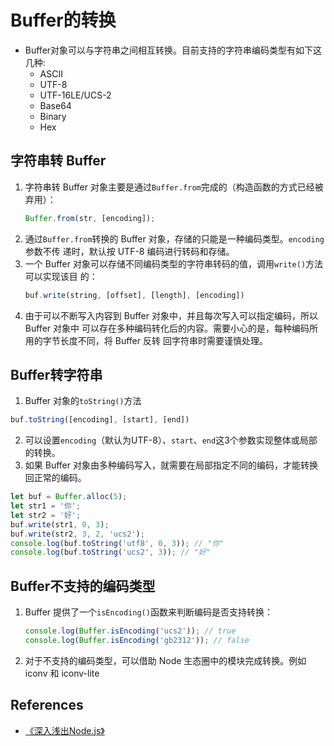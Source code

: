 # Buffer的转换

* Buffer对象可以与字符串之间相互转换。目前支持的字符串编码类型有如下这几种:
    * ASCII
    * UTF-8
    * UTF-16LE/UCS-2
    * Base64
    * Binary
    * Hex


## 字符串转 Buffer
1. 字符串转 Buffer 对象主要是通过`Buffer.from`完成的（构造函数的方式已经被弃用）：
    ```js
    Buffer.from(str, [encoding]);
    ```
2. 通过`Buffer.from`转换的 Buffer 对象，存储的只能是一种编码类型。`encoding`参数不传
递时，默认按 UTF-8 编码进行转码和存储。
3. 一个 Buffer 对象可以存储不同编码类型的字符串转码的值，调用`write()`方法可以实现该目
的：
    ```js
    buf.write(string, [offset], [length], [encoding])
    ```
4. 由于可以不断写入内容到 Buffer 对象中，并且每次写入可以指定编码，所以 Buffer 对象中
可以存在多种编码转化后的内容。需要小心的是，每种编码所用的字节长度不同，将 Buffer 反转
回字符串时需要谨慎处理。


## Buffer转字符串
1. Buffer 对象的`toString()`方法
```js
buf.toString([encoding], [start], [end])
```
2. 可以设置`encoding`（默认为UTF-8）、`start`、`end`这3个参数实现整体或局部的转换。
3. 如果 Buffer 对象由多种编码写入，就需要在局部指定不同的编码，才能转换回正常的编码。

```js
let buf = Buffer.alloc(5);
let str1 = '你';
let str2 = '好';
buf.write(str1, 0, 3);
buf.write(str2, 3, 2, 'ucs2');
console.log(buf.toString('utf8', 0, 3)); // "你"
console.log(buf.toString('ucs2', 3)); // "好"
```


## Buffer不支持的编码类型
1. Buffer 提供了一个`isEncoding()`函数来判断编码是否支持转换：
    ```js
    console.log(Buffer.isEncoding('ucs2')); // true
    console.log(Buffer.isEncoding('gb2312')); // false
    ```
2. 对于不支持的编码类型，可以借助 Node 生态圈中的模块完成转换。例如 iconv 和
iconv-lite



## References
* [《深入浅出Node.js》](https://book.douban.com/subject/25768396/)
